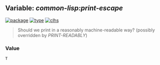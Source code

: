 ## Variable: ***common-lisp:*print-escape****
[![package](https://img.shields.io/badge/Package-COMMON--LISP-5f9ea0.svg?style=social&colorA=999999)](../) [![type](https://img.shields.io/badge/Type-Variable-5f9ea0.svg?style=social&colorA=999999)](../#variable) [![clhs](https://img.shields.io/badge/CLHS-*PRINT--ESCAPE*-5f9ea0.svg?style=social&colorA=999999)](http://www.lispworks.com/documentation/HyperSpec/Body/v_pr_esc.htm) 

> Should we print in a reasonably machine-readable way? (possibly
> overridden by *PRINT-READABLY*)

### Value
```
T
```
